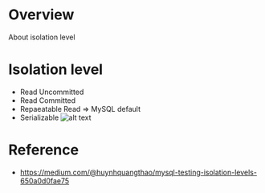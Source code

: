 # Overview
About isolation level


# Isolation level
* Read Uncommitted
* Read Committed
* Repaeatable Read => MySQL default
* Serializable
![alt text](table.png)<br>


# Reference
* https://medium.com/@huynhquangthao/mysql-testing-isolation-levels-650a0d0fae75
